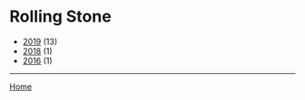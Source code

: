 # Rolling Stone

  * [2019](./rolling-stone-2019.md/) (13)
  * [2018](./rolling-stone-2018.md/) (1)
  * [2016](./rolling-stone-2016.md/) (1)

----

[Home](../)
